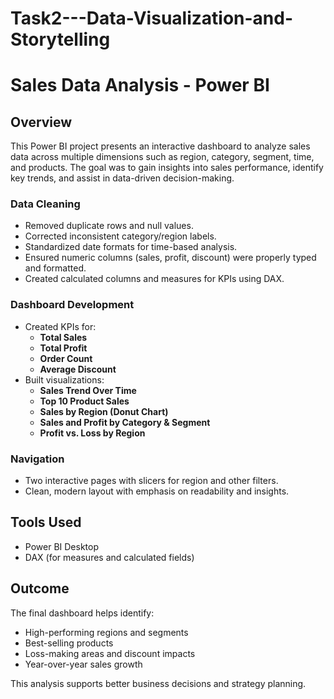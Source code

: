 # Task2---Data-Visualization-and-Storytelling

# Sales Data Analysis - Power BI

## Overview
This Power BI project presents an interactive dashboard to analyze sales data across multiple dimensions such as region, category, segment, time, and products. The goal was to gain insights into sales performance, identify key trends, and assist in data-driven decision-making.

### Data Cleaning
- Removed duplicate rows and null values.
- Corrected inconsistent category/region labels.
- Standardized date formats for time-based analysis.
- Ensured numeric columns (sales, profit, discount) were properly typed and formatted.
- Created calculated columns and measures for KPIs using DAX.

### Dashboard Development
- Created KPIs for:
  - **Total Sales**
  - **Total Profit**
  - **Order Count**
  - **Average Discount**
- Built visualizations:
  - **Sales Trend Over Time**
  - **Top 10 Product Sales**
  - **Sales by Region (Donut Chart)**
  - **Sales and Profit by Category & Segment**
  - **Profit vs. Loss by Region**

### Navigation
- Two interactive pages with slicers for region and other filters.
- Clean, modern layout with emphasis on readability and insights.

## Tools Used
- Power BI Desktop
- DAX (for measures and calculated fields)

## Outcome
The final dashboard helps identify:
- High-performing regions and segments
- Best-selling products
- Loss-making areas and discount impacts
- Year-over-year sales growth

This analysis supports better business decisions and strategy planning.

